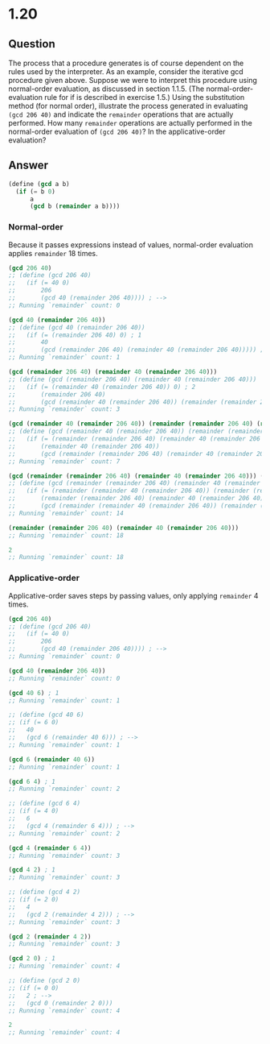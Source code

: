 # 1.20

## Question

The process that a procedure generates is of course dependent on the rules used by the interpreter. As an example, consider the iterative gcd procedure given above. Suppose we were to interpret this procedure using normal-order evaluation, as discussed in section 1.1.5. (The normal-order-evaluation rule for if is described in exercise 1.5.) Using the substitution method (for normal order), illustrate the process generated in evaluating `(gcd 206 40)` and indicate the `remainder` operations that are actually performed. How many `remainder` operations are actually performed in the normal-order evaluation of `(gcd 206 40)`? In the applicative-order evaluation?

## Answer

```scheme
(define (gcd a b)
  (if (= b 0)
      a
      (gcd b (remainder a b))))
```

### Normal-order

Because it passes expressions instead of values, normal-order evaluation applies `remainder` 18 times.

```scheme
(gcd 206 40)
;; (define (gcd 206 40)
;;   (if (= 40 0)
;;       206
;;       (gcd 40 (remainder 206 40)))) ; -->
;; Running `remainder` count: 0

(gcd 40 (remainder 206 40))
;; (define (gcd 40 (remainder 206 40))
;;   (if (= (remainder 206 40) 0) ; 1
;;       40
;;       (gcd (remainder 206 40) (remainder 40 (remainder 206 40))))) ; -->
;; Running `remainder` count: 1

(gcd (remainder 206 40) (remainder 40 (remainder 206 40)))
;; (define (gcd (remainder 206 40) (remainder 40 (remainder 206 40)))
;;   (if (= (remainder 40 (remainder 206 40)) 0) ; 2
;;       (remainder 206 40)
;;       (gcd (remainder 40 (remainder 206 40)) (remainder (remainder 206 40) (remainder 40 (remainder 206 40)))))) ; -->
;; Running `remainder` count: 3

(gcd (remainder 40 (remainder 206 40)) (remainder (remainder 206 40) (remainder 40 (remainder 206 40))))
;; (define (gcd (remainder 40 (remainder 206 40)) (remainder (remainder 206 40) (remainder 40 (remainder 206 40))))
;;   (if (= (remainder (remainder 206 40) (remainder 40 (remainder 206 40))) 0) ; 4
;;       (remainder 40 (remainder 206 40))
;;       (gcd (remainder (remainder 206 40) (remainder 40 (remainder 206 40))) (remainder (remainder 40 (remainder 206 40)) (remainder (remainder 206 40) (remainder 40 (remainder 206 40))))))) ; -->
;; Running `remainder` count: 7

(gcd (remainder (remainder 206 40) (remainder 40 (remainder 206 40))) (remainder (remainder 40 (remainder 206 40)) (remainder (remainder 206 40) (remainder 40 (remainder 206 40)))))
;; (define (gcd (remainder (remainder 206 40) (remainder 40 (remainder 206 40))) (remainder (remainder 40 (remainder 206 40)) (remainder (remainder 206 40) (remainder 40 (remainder 206 40)))))
;;   (if (= (remainder (remainder 40 (remainder 206 40)) (remainder (remainder 206 40) (remainder 40 (remainder 206 40)))) 0) ; 7
;;       (remainder (remainder 206 40) (remainder 40 (remainder 206 40))) ; -->
;;       (gcd (remainder (remainder 40 (remainder 206 40)) (remainder (remainder 206 40) (remainder 40 (remainder 206 40)))) (remainder (remainder (remainder 206 40) (remainder 40 (remainder 206 40))) (remainder (remainder 40 (remainder 206 40)) (remainder (remainder 206 40) (remainder 40 (remainder 206 40))))))))
;; Running `remainder` count: 14

(remainder (remainder 206 40) (remainder 40 (remainder 206 40)))
;; Running `remainder` count: 18

2
;; Running `remainder` count: 18
```

### Applicative-order

Applicative-order saves steps by passing values, only applying `remainder` 4 times.

```scheme
(gcd 206 40)
;; (define (gcd 206 40)
;;   (if (= 40 0)
;;       206
;;       (gcd 40 (remainder 206 40)))) ; -->
;; Running `remainder` count: 0

(gcd 40 (remainder 206 40))
;; Running `remainder` count: 0

(gcd 40 6) ; 1
;; Running `remainder` count: 1

;; (define (gcd 40 6)
;; (if (= 6 0)
;;   40
;;   (gcd 6 (remainder 40 6))) ; -->
;; Running `remainder` count: 1

(gcd 6 (remainder 40 6))
;; Running `remainder` count: 1

(gcd 6 4) ; 1
;; Running `remainder` count: 2

;; (define (gcd 6 4)
;; (if (= 4 0)
;;   6
;;   (gcd 4 (remainder 6 4))) ; -->
;; Running `remainder` count: 2

(gcd 4 (remainder 6 4))
;; Running `remainder` count: 3

(gcd 4 2) ; 1
;; Running `remainder` count: 3

;; (define (gcd 4 2)
;; (if (= 2 0)
;;   4
;;   (gcd 2 (remainder 4 2))) ; -->
;; Running `remainder` count: 3

(gcd 2 (remainder 4 2))
;; Running `remainder` count: 3

(gcd 2 0) ; 1
;; Running `remainder` count: 4

;; (define (gcd 2 0)
;; (if (= 0 0)
;;   2 ; -->
;;   (gcd 0 (remainder 2 0)))
;; Running `remainder` count: 4

2
;; Running `remainder` count: 4
